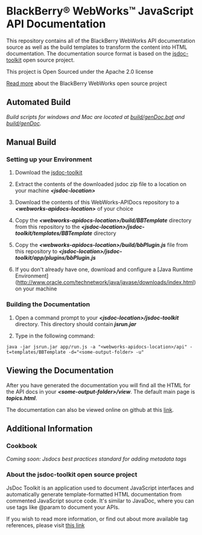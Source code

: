 # BlackBerry&reg; WebWorks&trade; JavaScript API Documentation

This repository contains all of the BlackBerry WebWorks API documentation source as well as the build templates to transform the content into HTML documentation.  The documentation source format is based on the [jsdoc-toolkit](http://code.google.com/p/jsdoc-toolkit/) open source project.

This project is Open Sourced under the Apache 2.0 license

[Read more](https://github.com/blackberry/WebWorks/wiki) about the BlackBerry WebWorks open source project

## Automated Build
*Build scripts for windows and Mac are located at [build/genDoc.bat](https://github.com/blackberry/WebWorks-API-Docs/tree/master/build) and [build/genDoc](https://github.com/blackberry/WebWorks-API-Docs/tree/master/build).*

## Manual Build
### Setting up your Environment
1. Download the [jsdoc-toolkit](http://code.google.com/p/jsdoc-toolkit/downloads/list)

2. Extract the contents of the downloaded jsdoc zip file to a location on your machine _**&lt;jsdoc-location&gt;**_

3. Download the contents of this WebWorks-APIDocs repository to a _**&lt;webworks-apidocs-location&gt;**_ of your choice

4. Copy the _**&lt;webworks-apidocs-location&gt;/build/BBTemplate**_ directory from this repository to the _**&lt;jsdoc-location&gt;/jsdoc-toolkit/templates/BBTemplate**_ directory

5. Copy the _**&lt;webworks-apidocs-location&gt;/build/bbPlugin.js**_ file from this repository to _**&lt;jsdoc-location&gt;/jsdoc-toolkit/app/plugins/bbPlugin.js**_

6. If you don't already have one, download and configure a [Java Runtime Environment] (http://www.oracle.com/technetwork/java/javase/downloads/index.html) on your machine

### Building the Documentation
1. Open a command prompt to your _**&lt;jsdoc-location&gt;/jsdoc-toolkit**_ directory.  This directory should contain _**jsrun.jar**_

2. Type in the following command:

`java -jar jsrun.jar app/run.js -a "<webworks-apidocs-location>/api" -t=templates/BBTemplate -d="<some-output-folder> -u"`

## Viewing the Documentation
After you have generated the documentation you will find all the HTML for the API docs in your _**&lt;some-output-folder&gt;/view**_.  The default main page is _**topics.html**_.  

The documentation can also be viewed online on github at this [link](http://blackberry-webworks.github.com/WebWorks-API-Docs/index.html).

## Additional Information

### Cookbook
*Coming soon: Jsdocs best practices standard for adding metadata tags*

### About the jsdoc-toolkit open source project

JsDoc Toolkit is an application used to document JavaScript interfaces and automatically generate template-formatted HTML documentation from commented JavaScript source code. It's similar to JavaDoc, where you can use tags like @param to document your APIs.

If you wish to read more information, or find out about more available tag references, please visit [this link](http://code.google.com/p/jsdoc-toolkit/w/list)

